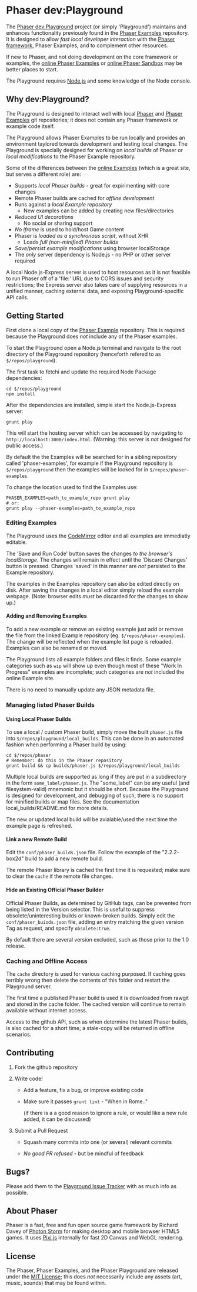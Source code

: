 # Phaser dev:Playground

The [Phaser dev:Playground][playground] project (or simply 'Playground') maintains and enhances functionality previously found in the [Phaser Examples][examples] repository. It is designed to allow *fast local developer interaction* with the [Phaser framework][phaser], Phaser Examples, and to complement other resources.

If new to Phaser, and not doing development on the core framework or examples, the [online Phaser Examples][online-examples] or [online Phaser Sandbox][online-sandbox] may be better places to start.

The Playground requires [Node.js][nodejs] and some knowledge of the Node console.

## Why dev:Playground?

The Playground is designed to interact well with local [Phaser][phaser] and [Phaser Examples][examples] git repositories; it does not contain any Phaser framework or example code itself.

The Playground allows Phaser Examples to be run locally and provides an environment taylored towards development and testing local changes. The Playground is specially designed for working on *local builds* of Phaser or *local modifications* to the Phaser Example repository.

Some of the differences between the [online Examples][online-examples] (which is a great site, but serves a different role) are:

- Supports *local Phaser builds* - great for expirimenting with core changes
- Remote Phaser builds are cached for *offline development*
- Runs against a *local Example repository*
  - New examples can be added by creating new files/directories
- *Reduced UI decorations*
  - No social or sharing support
- *No iframe* is used to hold/host Game content
- Phaser is *loaded as a synchronous script*, without XHR
  - Loads *full (non-minified) Phaser builds*
- *Save/persist example modifications* using browser localStorage
- The *only* server dependency is Node.js - no PHP or other server required

A local Node.js-Express server is used to host resources as it is not feasible to run Phaser off of a 'file:' URL due to CORS issues and security restrictions; the Express server also takes care of supplying resources in a unified manner, caching external data, and exposing Playground-specific API calls.

## Getting Started

First clone a local copy of the [Phaser Example][examples] repository. This is required because the Playground does *not* include any of the Phaser examples.

To start the Playground open a Node.js terminal and navigate to the root directory of the Playground repository (henceforth refered to as `$/repos/playground`).

The first task to fetchi and update the required Node Package dependencies:

    cd $/repos/playground
    npm install

After the dependencies are installed, simple start the Node.js-Express server:

    grunt play

This will start the hosting server which can be accessed by navigating to `http://localhost:3000/index.html`. (Warning: this server is *not* designed for public access.)

By default the the Examples will be searched for in a sibling repository called 'phaser-examples', for example if the Playground repository is `$/repos/playground` then the examples will be looked for in `$/repos/phaser-examples`.

To change the location used to find the Examples use:

    PHASER_EXAMPLES=path_to_example_repo grunt play
    # or:
    grunt play --phaser-examples=path_to_example_repo

### Editing Examples 

The Playground uses the [CodeMirror][codemirror] editor and all examples are immediatly editable.

The 'Save and Run Code' button saves the changes *to the browser's localStorage*. The changes will remain in effect until the 'Discard Changes' button is pressed. Changes 'saved' in this manner are *not* persisted to the Example repository.

The examples in the Examples repository can also be edited directly on disk. After saving the changes in a local editor simply reload the example webpage. (Note: browser edits *must* be discarded for the changes to show up.)

#### Adding and Removing Examples

To add a new example or remove an existing example just add or remove the file from the linked Example repository (eg. `$/repos/phaser-examples`). The change will be reflected when the example list page is reloaded. Examples can also be renamed or moved.

The Playground lists all example folders and files it finds. Some example categories such as `wip` will show up even though most of these "Work In Progress" examples are incomplete; such categories are *not* included the online Example site.

There is no need to manually update any JSON metadata file.

### Managing listed Phaser Builds

#### Using Local Phaser Builds

To use a local / custom Phaser build, simply move the built `phaser.js` file into `$/repos/playground/local_builds`. This can be done in an automated fashion when performing a Phaser build by using:

    cd $/repos/phaser
    # Remember: do this in the Phaser repository
    grunt build && cp builds/phaser.js $/repos/playground/local_builds

Multiple local builds are supported as long if they are put in a subdirectory in the form `some_label/phaser.js`. The "some_label" can be any useful (and filesystem-valid) mnemonic but it should be short. Because the Playground is designed for development, and debugging of such, there is no support for minified builds or map files. See the documentation local_builds/README.md for more details.

The new or updated local build will be avialable/used the next time the example page is refreshed.

#### Link a new Remote Build

Edit the `conf/phaser_builds.json` file. Follow the example of the "2.2.2-box2d" build to add a new remote build.

The remote Phaser library is cached the first time it is requested; make sure to clear the `cache` if the remote file changes.

#### Hide an Existing Official Phaser Builder

Official Phaser Builds, as determined by GitHub tags, can be prevented from being listed in the Version selector. This is useful to suppress obsolete/uninteresting builds or known-broken builds. Simply edit the `conf/phaser_buiods.json` file, adding an entry matching the given version Tag as request, and specify `obsolete:true`.

By default there are several version excluded, such as those prior to the 1.0 release.

### Caching and Offline Access

The `cache` directory is used for various caching purposed. If caching goes terribly wrong then delete the contents of this folder and restart the Playground server.

The first time a published Phaser build is used it is downloaded from rawgit and stored in the cache folder. The cached version will continue to remain available without internet access.

Access to the github API, such as when determine the latest Phaser builds, is also cached for a short time; a stale-copy will be returned in offline scenarios.

## Contributing

1. Fork the github repository

2. Write code!

   - Add a feature, fix a bug, or improve existing code

   - Make sure it passes `grunt lint` - "When in Rome.."

     (if there is a a good reason to ignore a rule, or would like a new rule added, it can be discussed)

3. Submit a Pull Request

   - Squash many commits into one (or several) relevant commits

   - *No good PR refused* - but be mindful of feedback

## Bugs?

Please add them to the [Playground Issue Tracker][issues] with as much info as possible.

## About Phaser

Phaser is a fast, free and fun open source game framework by Richard Davey of [Photon Storm](http://www.photonstorm.com) for making desktop and mobile browser HTML5 games. It uses [Pixi.js][pixijs] internally for fast 2D Canvas and WebGL rendering.

## License

The Phaser, Phaser Examples, and the Phaser Playground are released under the [MIT License](http://opensource.org/licenses/MIT); this does *not* necessarily include any assets (art, music, sounds) that may be found within.

[playground]: https://github.com/pnstickne/phaser-dev-playground
[issues]: https://github.com/pnstickne/phaser-examples-playground/issues
[examples]: https://github.com/photonstorm/phaser-examples
[online-examples]: http://examples.phaser.io
[online-sandbox]: http://phaser.io/sandbox
[phaser]: https://github.com/photonstorm/phaser
[pixijs]: https://github.com/GoodBoyDigital/pixi.js 
[nodejs]: https://nodejs.org
[codemirror]: https://codemirror.net/
